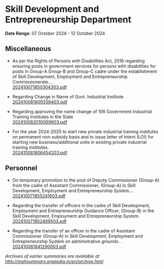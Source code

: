 # Skill Development and Entrepreneurship Department

**Date Range**: 07 October 2024 - 12 October 2024


## Miscellaneous
- As per the Rights of Persons with Disabilities Act, 2016 regarding ensuring posts in government services for persons with disabilities for posts in Group-A Group-B and Group-C cadre under the establishment of Skill Development, Employment and Entrepreneurship Commissionerate....\
  [202410071850304303.pdf](https://gr.maharashtra.gov.in/Site/Upload/Government%20Resolutions/English/202410071850304303.pdf)

- Regarding Change in Name of Govt. Industrial Institute\
  [202410081609336403.pdf](https://gr.maharashtra.gov.in/Site/Upload/Government%20Resolutions/English/202410081609336403.pdf)

- Regarding approving the name change of 106 Government Industrial Training Institutes in the State\
  [202410082010069903.pdf](https://gr.maharashtra.gov.in/Site/Upload/Government%20Resolutions/English/202410082010069903.pdf)

- For the year 2024-2025 to start new private industrial training institutes on permanent non-subsidy basis and to issue letter of intent (LOI) for starting new business/additional units in existing private industrial training institutes.\
  [202410081606454203.pdf](https://gr.maharashtra.gov.in/Site/Upload/Government%20Resolutions/English/202410081606454203.pdf)

## Personnel
- On temporary promotion to the post of Deputy Commissioner (Group-A) from the cadre of Assistant Commissioner, (Group-A) in Skill Development, Employment and Entrepreneurship System....\
  [202410071855241603.pdf](https://gr.maharashtra.gov.in/Site/Upload/Government%20Resolutions/English/202410071855241603...pdf)

- Regarding the transfer of officers in the cadre of Skill Development, Employment and Entrepreneurship Guidance Officer, (Group-B) in the Skill Development, Employment and Entrepreneurship System.\
  [202410071852489503.pdf](https://gr.maharashtra.gov.in/Site/Upload/Government%20Resolutions/English/202410071852489503.pdf)

- Regarding the transfer of an officer in the cadre of Assistant Commissioner (Group-A) in Skill Development, Employment and Entrepreneurship System on administrative grounds. .\
  [202410081841290003.pdf](https://gr.maharashtra.gov.in/Site/Upload/Government%20Resolutions/English/202410081841290003.pdf)


*Archives of earlier summaries are available at http://mahsummary.orgpedia.in/en/archive.html*